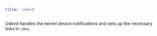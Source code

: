 ```yaml
---
title: 'udevd'
---
```


Udevd handles the kernel device notifications and sets up the necessary links in `/dev`.
